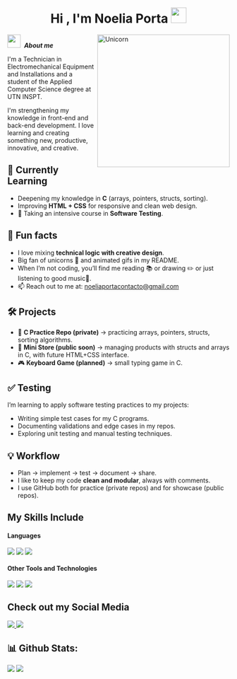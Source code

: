 <h1 align="center">Hi , I'm Noelia Porta <img src="https://media.giphy.com/media/hvRJCLFzcasrR4ia7z/giphy.gif" width="35"></h1>

<img align="right" width=300px alt="Unicorn" src="https://c.tenor.com/GN73MKBawZYAAAAi/busy-cute.gif"/>

<img src="https://media.giphy.com/media/ObNTw8Uzwy6KQ/giphy.gif" width="30px">&nbsp; ***About me***

I'm a Technician in Electromechanical Equipment and Installations and a student of the Applied Computer Science degree at UTN INSPT.

I'm strengthening my knowledge in front-end and back-end development. I love learning and creating something new, productive, innovative, and creative.



## 🚀 Currently Learning
- Deepening my knowledge in **C** (arrays, pointers, structs, sorting).
- Improving **HTML + CSS** for responsive and clean web design.
- 📌 Taking an intensive course in **Software Testing**. 


## 🎨 Fun facts
- I love mixing **technical logic with creative design**.  
- Big fan of unicorns 🦄 and animated gifs in my README.  
- When I’m not coding, you’ll find me reading 📚 or drawing ✏️ or just listening to good music🎵.
- 📫 Reach out to me at: <a href="mailto:noeliaportacontacto@gmail.com">noeliaportacontacto@gmail.com</a>


## 🛠️ Projects
- 📝 **C Practice Repo (private)** → practicing arrays, pointers, structs, sorting algorithms.  
- 🛒 **Mini Store (public soon)** → managing products with structs and arrays in C, with future HTML+CSS interface.  
- 🎮 **Keyboard Game (planned)** → small typing game in C.  


## ✅ Testing
I’m learning to apply software testing practices to my projects:
- Writing simple test cases for my C programs.
- Documenting validations and edge cases in my repos.
- Exploring unit testing and manual testing techniques.


## 💡 Workflow
- Plan → implement → test → document → share.
- I like to keep my code **clean and modular**, always with comments.
- I use GitHub both for practice (private repos) and for showcase (public repos).


## My Skills Include

<h4> Languages </h4>
<span> 
  <img src="https://img.shields.io/badge/HTML5-E34F26?style=for-the-badge&logo=html5&logoColor=white">
  <img src="https://img.shields.io/badge/CSS3-1572B6?style=for-the-badge&logo=css3&logoColor=white">
  <img src="https://img.shields.io/badge/C-00599C?style=for-the-badge&logo=c&logoColor=white">
</span>

<h4> Other Tools and Technologies </h4>
<span>
  <img src="https://img.shields.io/badge/Git-F05032?style=for-the-badge&logo=git&logoColor=white">
  <img src="https://img.shields.io/badge/Xampp-F37623?style=for-the-badge&logo=xampp&logoColor=white">
  <img src="https://img.shields.io/badge/Notion-%23000000.svg?style=for-the-badge&logo=notion&logoColor=white">
</span>

## Check out my Social Media 
 
 <a href= "https://www.instagram.com/portanoeliabri/">
     <img src="https://img.shields.io/badge/Instagram-%23E4405F.svg?style=for-the-badge&logo=Instagram&logoColor=white">
 </a>
 <a href="https://www.linkedin.com/in/noelia-porta-b833a228/">
     <img src="https://img.shields.io/badge/linkedin-%230077B5.svg?style=for-the-badge&logo=linkedin&logoColor=white">
 </a>
 
<h2>📊 Github Stats:</h2> 
 
 [![](https://github-readme-stats.vercel.app/api?username=noeliaporta&show_icons=true&theme=tokyonight&hide_border=true&locale=en)](https://github.com/noeliaporta)
 [![](https://github-readme-streak-stats.herokuapp.com/?user=noeliaporta&theme=material-palenight)](https://github.com/noeliaporta)
 </div>
 
